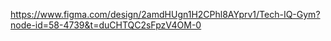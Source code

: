 https://www.figma.com/design/2amdHUgn1H2CPhl8AYprv1/Tech-IQ-Gym?node-id=58-4739&t=duCHTQC2sFpzV4OM-0
